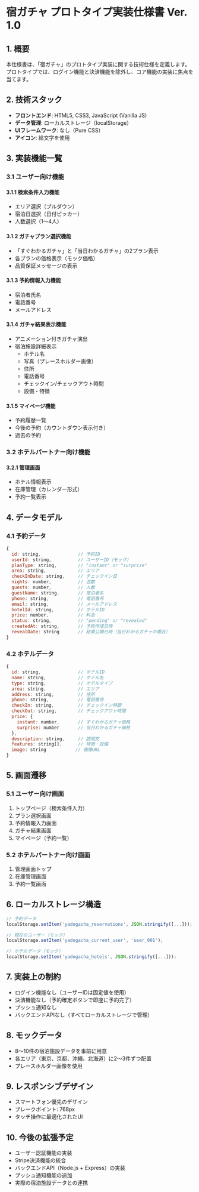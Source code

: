 # 宿ガチャ プロトタイプ実装仕様書 Ver. 1.0

## 1. 概要

本仕様書は、「宿ガチャ」のプロトタイプ実装に関する技術仕様を定義します。
プロトタイプでは、ログイン機能と決済機能を除外し、コア機能の実装に焦点を当てます。

## 2. 技術スタック

- **フロントエンド**: HTML5, CSS3, JavaScript (Vanilla JS)
- **データ管理**: ローカルストレージ（localStorage）
- **UIフレームワーク**: なし（Pure CSS）
- **アイコン**: 絵文字を使用

## 3. 実装機能一覧

### 3.1 ユーザー向け機能

#### 3.1.1 検索条件入力機能
- エリア選択（プルダウン）
- 宿泊日選択（日付ピッカー）
- 人数選択（1〜4人）

#### 3.1.2 ガチャプラン選択機能
- 「すぐわかるガチャ」と「当日わかるガチャ」の2プラン表示
- 各プランの価格表示（モック価格）
- 品質保証メッセージの表示

#### 3.1.3 予約情報入力機能
- 宿泊者氏名
- 電話番号
- メールアドレス

#### 3.1.4 ガチャ結果表示機能
- アニメーション付きガチャ演出
- 宿泊施設詳細表示
  - ホテル名
  - 写真（プレースホルダー画像）
  - 住所
  - 電話番号
  - チェックイン/チェックアウト時間
  - 設備・特徴

#### 3.1.5 マイページ機能
- 予約履歴一覧
- 今後の予約（カウントダウン表示付き）
- 過去の予約

### 3.2 ホテルパートナー向け機能

#### 3.2.1 管理画面
- ホテル情報表示
- 在庫管理（カレンダー形式）
- 予約一覧表示

## 4. データモデル

### 4.1 予約データ
```javascript
{
  id: string,              // 予約ID
  userId: string,          // ユーザーID（モック）
  planType: string,        // "instant" or "surprise"
  area: string,            // エリア
  checkInDate: string,     // チェックイン日
  nights: number,          // 泊数
  guests: number,          // 人数
  guestName: string,       // 宿泊者名
  phone: string,           // 電話番号
  email: string,           // メールアドレス
  hotelId: string,         // ホテルID
  price: number,           // 料金
  status: string,          // "pending" or "revealed"
  createdAt: string,       // 予約作成日時
  revealDate: string       // 結果公開日時（当日わかるガチャの場合）
}
```

### 4.2 ホテルデータ
```javascript
{
  id: string,              // ホテルID
  name: string,            // ホテル名
  type: string,            // ホテルタイプ
  area: string,            // エリア
  address: string,         // 住所
  phone: string,           // 電話番号
  checkIn: string,         // チェックイン時間
  checkOut: string,        // チェックアウト時間
  price: {
    instant: number,       // すぐわかるガチャ価格
    surprise: number       // 当日わかるガチャ価格
  },
  description: string,     // 説明文
  features: string[],      // 特徴・設備
  image: string           // 画像URL
}
```

## 5. 画面遷移

### 5.1 ユーザー向け画面
1. トップページ（検索条件入力）
2. プラン選択画面
3. 予約情報入力画面
4. ガチャ結果画面
5. マイページ（予約一覧）

### 5.2 ホテルパートナー向け画面
1. 管理画面トップ
2. 在庫管理画面
3. 予約一覧画面

## 6. ローカルストレージ構造

```javascript
// 予約データ
localStorage.setItem('yadogacha_reservations', JSON.stringify([...]));

// 現在のユーザー（モック）
localStorage.setItem('yadogacha_current_user', 'user_001');

// ホテルデータ（モック）
localStorage.setItem('yadogacha_hotels', JSON.stringify([...]));
```

## 7. 実装上の制約

- ログイン機能なし（ユーザーIDは固定値を使用）
- 決済機能なし（予約確定ボタンで即座に予約完了）
- プッシュ通知なし
- バックエンドAPIなし（すべてローカルストレージで管理）

## 8. モックデータ

- 8〜10件の宿泊施設データを事前に用意
- 各エリア（東京、京都、沖縄、北海道）に2〜3件ずつ配置
- プレースホルダー画像を使用

## 9. レスポンシブデザイン

- スマートフォン優先のデザイン
- ブレークポイント: 768px
- タッチ操作に最適化されたUI

## 10. 今後の拡張予定

- ユーザー認証機能の実装
- Stripe決済機能の統合
- バックエンドAPI（Node.js + Express）の実装
- プッシュ通知機能の追加
- 実際の宿泊施設データとの連携